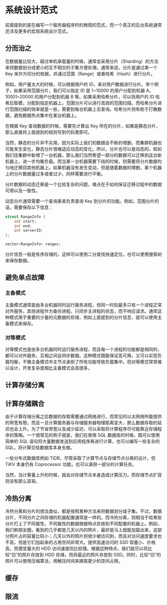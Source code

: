# 系统设计范式

前面提到的是在编写一个服务器程序时的微观的范式，而一个真正的后台系统通常还涉及更多的宏观系统设计范式。
## 分而治之

在数据量比较大，超过单机承载量的时候，通常会采用分片（Sharding）的方法来将数据划分成更小的互不相交的子集方便处理。通常来说，分片是通过某一个 Key 来作为切分的依据，并通过范围（Range）或者哈希（Hash）进行分片。

例如，用户量太大的时候，可以根据用户的 ID，来对用户数据进行分片。举个例子，如果采用范围分片，我们可以指定 ID 是 1~10000 的用户分配到机器 A，10001~20000 的用户分配到机器 B 等。如果采用哈希分片，可以将用户的 ID 哈希后取模，分配到指定机器上。范围分片可以进行高效的范围扫描，而哈希分片进行范围扫描的效率就差一些，需要到每台机器上去查询。哈希分片则有助于打散数据，避免数据热点集中在某台机器上。

在根据 Key 查询数据的时候，需要先计算出 Key 所在的分片，如果是静态分片，那么直接将上面提到的规则写到代码里即可。

当然，静态的分片并不实用，因为实际上我们的数据会不断的增删，而集群机器也可能发生变化，静态分片很难适应动态的变化。所以，分片也可以是动态的，假如我们往集群中新增了一台机器，那么我们当然希望一部分的数据可以迁移到这台新机器上，进一步均衡负载。而当某一台机器需要下线的时候，则需要将分片数据均匀地迁移回其他机器上。如果机器没有发生变动，但是随着数据的增删，某个机器上的分片数据量过多或者过少，同样需要进行平衡。

分片数据的动态迁移是一个比较复杂的问题，难点在于如何保证迁移过程中的数据可用以及一致性。

动态分片通常需要一个查询表来负责查询 Key 到分片的功能。例如，范围分片的话，需要保存以下信息：

```cpp
struct RangeInfo {
    int start;
    int end;
    int serverID;
};

vector<RangeInfo> ranges;
```

分片信息一般是有序存储的，这样可以使用二分查找快速定位，也可以使用搜索树来保存数据。

## 避免单点故障

### 主备模式

主备模式通常是由多台机器同时运行服务进程，但同一时刻最多只有一个进程正常对外服务，其他进程作为备份进程，只同步主进程的状态，而不响应请求。通常这种模式用于重要的少量的元数据的存储，例如上面提到的分片信息，就可以使用主备模式来保存。

### 对等模式

对等模式也是由多台机器同时运行服务进程，而且每一个进程的功能都是相同的，都可以对外服务，互相之间会同步数据。这种模式既能保证高可用，又可以实现负载均衡，不像主备模式中主节点承担了所有功能导致负载集中。但对等模式常常难以设计，开发复杂度相比主备模式会高很多。

## 计算存储分离



## 计算存储耦合

由于计算存储分离之后数据的存取需要通过网络进行，而常见的以太网络所能提供的带宽有限，而且一旦计算服务器与存储服务器物理距离变大，那么数据存取的延迟也会上升。为了节省带宽以及减少延迟，可以采取将计算程序尽可能靠近存储程序的策略。一个很常见的例子就是，我们在使用 SQL 数据库的时候，既可以使用简单的 SQL 语句将大量数据发送到应用程序再进行计算，也可以编写一些复杂的 SQL，将计算交给数据库本身去做。

一些分布式数据库例如 TiDB，尽管采取了计算节点与存储节点分离的设计，但 TiKV 本身仍有 Coprocessor 功能，也可以承担一部分的计算任务。

当然，当计算量上升的时候，就会对存储节点本身造成计算压力，而存储节点扩容则没有那么容易。

## 冷热分离

冷热分离和分片的想法类似，都是按照某种方法来将数据划分成子集。不过，数据分片，不同分片之间存储的机器配置通常是一样的。而冷热分离，则相当于给某些分片打上了不同属性，不同属性的数据根据特点存放到不同配置的机器上。例如，我们刷朋友圈，看到的几乎都是几天以内的照片，最好是马上就能加载出来，这部分照片占的容量比较小；几天以外的照片则很少被访问到，而且对访问速度要求也不高，但是它们加起来的占用空间非常大。提供高速访问的 SSD 容量小、价格高，而便宜量大的 HDD 访问速度则比较慢。根据这种特点，我们就可以将比较“旧”的照片存放到 HDD 存储，而将最近的照片存放到 SSD。同时，比较“旧”的照片可以使用压缩算法，用解压时间来换取更少的空间占用。

## 缓存

## 限流